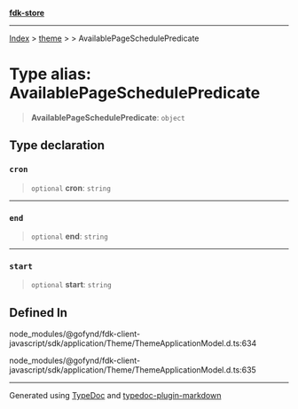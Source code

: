[**fdk-store**](../../../README.md)
***

[Index](../../../API.md) > [theme](../../README.md) > [<internal>](../README.md) > AvailablePageSchedulePredicate

# Type alias: AvailablePageSchedulePredicate

> **AvailablePageSchedulePredicate**: `object`

## Type declaration

### `cron`

> `optional` **cron**: `string`

***

### `end`

> `optional` **end**: `string`

***

### `start`

> `optional` **start**: `string`

## Defined In

node\_modules/@gofynd/fdk-client-javascript/sdk/application/Theme/ThemeApplicationModel.d.ts:634

node\_modules/@gofynd/fdk-client-javascript/sdk/application/Theme/ThemeApplicationModel.d.ts:635

***
Generated using [TypeDoc](https://typedoc.org/) and [typedoc-plugin-markdown](https://www.npmjs.com/package/typedoc-plugin-markdown)
